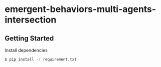 # emergent-behaviors-multi-agents-intersection

## Getting Started
Install dependencies
```bash
$ pip install -r requirement.txt